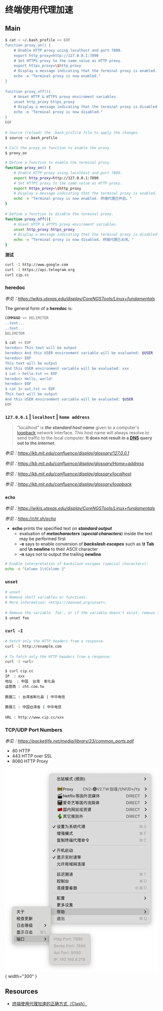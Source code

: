 # 终端使用代理加速

## Main

``` sh
$ cat > ~/.bash_profile << EOF
function proxy_on() {
    # Enable HTTP proxy using localhost and port 7890.
    export http_proxy=http://127.0.0.1:7890
    # Set HTTPS proxy to the same value as HTTP proxy.
    export https_proxy=\$http_proxy
    # Display a message indicating that the terminal proxy is enabled.
    echo -e "Terminal proxy is now enabled."
}

function proxy_off(){
    # Unset HTTP & HTTPS proxy enviroment variables.
    unset http_proxy https_proxy
    # Display a message indicating that the terminal proxy is disabled.
    echo -e "Terminal proxy is now disabled."
}
EOF

# Source (reload) the .bash_profile file to apply the changes.
$ source ~/.bash_profile

# Call the proxy_on function to enable the proxy.
$ proxy_on
```

``` sh title="~/.zshrc"
# Define a function to enable the terminal proxy.
function proxy_on() {
    # Enable HTTP proxy using localhost and port 7890.
    export http_proxy=http://127.0.0.1:7890
    # Set HTTPS proxy to the same value as HTTP proxy.
    export https_proxy=\$http_proxy
    # Display a message indicating that the terminal proxy is enabled.
    echo -e "Terminal proxy is now enabled. 终端代理已开启。"
}

# Define a function to disable the terminal proxy.
function proxy_off(){
    # Unset HTTP & HTTPS proxy enviroment variables.
    unset http_proxy https_proxy
    # Display a message indicating that the terminal proxy is disabled.
    echo -e "Terminal proxy is now disabled. 终端代理已关闭。"
}
```

**测试**

``` sh
curl -I http://www.google.com
curl -I https://api.telegram.org
curl cip.cc
```

### heredoc

*参见：<https://wikis.utexas.edu/display/CoreNGSTools/Linux+fundamentals>*

The general form of a ***heredoc*** is:

``` sh
COMMAND << DELIMITER
..text...
..text...
DELIMITER
```

``` sh
$ cat << EOF
heredoc> This text will be output
heredoc> And this USER environment variable will be evaluated: $USER
heredoc> EOF
This text will be output
And this USER environment variable will be evaluated: xxx
$ cat > hello.txt << EOF
heredoc> Hello, world!
heredoc> EOF
$ cat 1> out.txt << EOF
This text will be output
And this USER environment variable will be evaluated: $USER
EOF
```

### `127.0.0.1` | `localhost` | `home address`

>   "localhost" is ***the standard host name*** given to a computer's [loopback](https://kb.mit.edu/confluence/display/glossary/loopback) network interface. This host name will always resolve to send traffic to the local computer. **It does not result in a [DNS](https://kb.mit.edu/confluence/display/glossary/DNS) query out to the internet.**

*参见：<https://kb.mit.edu/confluence/display/glossary/127.0.0.1>*

*参见：<https://kb.mit.edu/confluence/display/glossary/Home+address>*

*参见：<https://kb.mit.edu/confluence/display/glossary/localhost>*

*参见：<https://kb.mit.edu/confluence/display/glossary/loopback>*

### `echo`

*参见：<https://wikis.utexas.edu/display/CoreNGSTools/Linux+fundamentals>*

*参见：<https://cht.sh/echo>*

-   **echo <text>** prints the specified text on ***standard output***
    -   evaluation of ***metacharacters*** (***special characters***) inside the text may be performed first
    -   **-e** says to enable conversion of ***backslash escapes*** such as **\t** **Tab** and **\n** **newline** to their ASCII character
    -   **-n** says not to output the trailing **newline**

``` sh
# Enable interpretation of backslash escapes (special characters):
echo -e "Column 1\tColumn 2"
```

### `unset`

``` sh
# unset
# Remove shell variables or functions.
# More information: <https://manned.org/unset>.

# Remove the variable `foo`, or if the variable doesn't exist, remove the function `foo`:
$ unset foo
```

### `curl -I`

``` sh
# Fetch only the HTTP headers from a response.
curl -I http://example.com

# To fetch only the HTTP headers from a response:
curl -I <url>
```

``` sh
$ curl cip.cc
IP	: xxx
地址	: 中国  台湾  彰化县
运营商	: cht.com.tw

数据二	: 台湾省彰化县 | 中华电信

数据三	: 中国台湾省 | 中华电信

URL	: http://www.cip.cc/xxx
```

### TCP/UDP Port Numbers

*参见：<https://packetlife.net/media/library/23/common_ports.pdf>*

-   80 HTTP
-   443 HTTP over SSL
-   8080 HTTP Proxy

![image-20230916171704508](./assets/image-20230916171704508.png){ width="300" }

## Resources

-   [终端使用代理加速的正确方式（Clash）](https://weilining.github.io/294.html)
